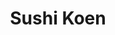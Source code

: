 ---
layout: place
title: "Sushi Koen"
permalink: /texas/round-rock/sushi-koen.html
stateAbbr: TX
stateName: Texas
cityName: Round Rock
place_id: ChIJiTKmcb_RRIYRM-HvMdIFeyQ
photos:
  - name: >-
      places/ChIJiTKmcb_RRIYRM-HvMdIFeyQ/photos/AeeoHcKZOsPd8ui1e5i2I2urnYsEKn4SQ0Kj9lIsN6Qv6xXGJ2ulJRUqrFrvIcacw1kqNUTHn_PRdOCfLR56goDjlonUGuqyhlatQH5_Euo-ilAAXBTaA2E6n9I6UUln5gAedb80VJdxVKxStC_7U6QpZlWs3VQqsPgPBfMgRcBWiKCmkamEUyiRr2qdbrDZZ7xEGAyzVNFHp6wy3Ui-IWmJo02OguKFw_yd_xOrNefPxR8qsKFRmvpUHsiQIrqF0G09z1503LOriNgvVR4QcHSFlQXLYmQsAqeig_xE9VnFRf9FbA
    widthPx: 1800
    heightPx: 1200
    authorAttributions:
      - displayName: Sushi Koen
        uri: https://maps.google.com/maps/contrib/104316968128950244209
        photoUri: >-
          https://lh3.googleusercontent.com/a-/ALV-UjWSf1CbEBOMICVTA4A8Q2kvLE5QqpSP5EE_andateuaTC-zrr0=s100-p-k-no-mo
    flagContentUri: >-
      https://www.google.com/local/imagery/report/?cb_client=maps_api_places.places_api&image_key=!1e10!2sAF1QipMqil3xmlLFW_s1_Vfr_5sniWEEZL9Ot4YJek-H&hl=en-US
    googleMapsUri: >-
      https://www.google.com/maps/place//data=!3m4!1e2!3m2!1sAF1QipMqil3xmlLFW_s1_Vfr_5sniWEEZL9Ot4YJek-H!2e10!4m2!3m1!1s0x8644d1bf71a63289:0x247b05d231efe133
  - name: >-
      places/ChIJiTKmcb_RRIYRM-HvMdIFeyQ/photos/AeeoHcIUypQFHriia1RV8O0Q8Kk1cqieDazij1_6NNm743yeCxEnTwrRTzFq296GbODk7-UQ8Ucm2DkdqMY7n_ZuvmAo77zd0WIdaPVVU-11DX56N1Ao0WdwhtKoSKF1_g7IxTmEX4vv9JVjSLgt0xB7BdRbTYm24LaYNOV2_qTJlb7hbjU2QnqabboUJPCekgU0i0puXOV651ok_jk8ybu8soE8Sme4FaHLGNAxI9AAP78AHMQKwX0lgfQm3hZaDva0FXdFJeNOHGkUxxOrudh2R-zRf76Wqp9iWbSNsTbMgFrOaA
    widthPx: 1800
    heightPx: 1200
    authorAttributions:
      - displayName: Sushi Koen
        uri: https://maps.google.com/maps/contrib/104316968128950244209
        photoUri: >-
          https://lh3.googleusercontent.com/a-/ALV-UjWSf1CbEBOMICVTA4A8Q2kvLE5QqpSP5EE_andateuaTC-zrr0=s100-p-k-no-mo
    flagContentUri: >-
      https://www.google.com/local/imagery/report/?cb_client=maps_api_places.places_api&image_key=!1e10!2sAF1QipM5GseB6j4zGJEMYVSZKbR7BcE8dObThAgjm14C&hl=en-US
    googleMapsUri: >-
      https://www.google.com/maps/place//data=!3m4!1e2!3m2!1sAF1QipM5GseB6j4zGJEMYVSZKbR7BcE8dObThAgjm14C!2e10!4m2!3m1!1s0x8644d1bf71a63289:0x247b05d231efe133
  - name: >-
      places/ChIJiTKmcb_RRIYRM-HvMdIFeyQ/photos/AeeoHcLmXTwTyu0o38e47AZONrIAopx6e9hFSUUo9ml6Cd8VLOTqhSVZGqJjP7VqB6a_pLDhZrhl5apjJf9C2VE6TrsH7tgDmSkmtopYrfBcSiQKcRvfxWyvCgkfTp8euw9uM9W3Sjqh74gyQq6ocHbCOog3bsGjBLNWnL4gTUUCKsLr69JV8pHcYxda-p0Nv5Yd1JnN1sVR5aH6ZveqEIxaTW8UTSTaFFegGvmlfU8ah5qCetk2-1xa6iTRipc61UTqn0hxi3CK8AuehpLEjQhykcXdQALq9uM1GEcx2BDJ9r9fnjiI95A2nciZ_Sp7TTmp5aJ5ymQNW7sV9gnYrcYxTavjYAW6V4b3qNwXryjVbXTrQFY4EgDWdPXZ7aRoddjLtzZYQ4ZV-CcY2vvLwHSZTIvYj_XKjaXxjBgtgJv8C7_hbg
    widthPx: 4800
    heightPx: 3600
    authorAttributions:
      - displayName: Katty Rodriguez
        uri: https://maps.google.com/maps/contrib/114091015725528102664
        photoUri: >-
          https://lh3.googleusercontent.com/a-/ALV-UjVhv8MhtFLGYl-EFr80jhgDqdqKLs7MANrv0veIBBjWXNBD9FxH3A=s100-p-k-no-mo
    flagContentUri: >-
      https://www.google.com/local/imagery/report/?cb_client=maps_api_places.places_api&image_key=!1e10!2sCIHM0ogKEICAgMCIu6ueEQ&hl=en-US
    googleMapsUri: >-
      https://www.google.com/maps/place//data=!3m4!1e2!3m2!1sCIHM0ogKEICAgMCIu6ueEQ!2e10!4m2!3m1!1s0x8644d1bf71a63289:0x247b05d231efe133
  - name: >-
      places/ChIJiTKmcb_RRIYRM-HvMdIFeyQ/photos/AeeoHcKVA4UiRw0T86a-_kCyblY3zHNgf4FRQAAkHmNe2Kg3cnhxDtm2b8gEuka8o34vh9mAKCCeSPnLytl3UHgGh6STZRjgW7aorsxk2xKl7OZikfFsk8jft0xmcL2PdAUxOgk1_iavHFHUe0zkKi-m2cDhrlDgzfuXZZ8fszvZUc3uc3Py-Zx7aKSjh5UsBhlYkFHD-NuvQHwtEl0O9tgypYBqRFiYoME6Z7_vkQvCHc43F_d4mOe-J6wMTZt9SqjIODIoFe4qCYbcW_PC6M_VFhGe2-ghxk8RJ1DQ9l5YJ-s6ieRN1x9x5peXvgBNCLhLz38Ob3xIo5sLRjKDiB5UF8t0pMMlD4eZNIhWYgGBf_F5edEGdu9fjR8yolyB__8F_oIwVSCwUKJBZvbQeQOmAsLGshtnRfOlgIvKpBYzKLuDoJ18
    widthPx: 4000
    heightPx: 3000
    authorAttributions:
      - displayName: Sam Keske
        uri: https://maps.google.com/maps/contrib/101137379682204957902
        photoUri: >-
          https://lh3.googleusercontent.com/a-/ALV-UjXUWV8Mvm-WEVf9RzQZyox0xN_opUMJTKpOW5KB7DQ1sANJWPg=s100-p-k-no-mo
    flagContentUri: >-
      https://www.google.com/local/imagery/report/?cb_client=maps_api_places.places_api&image_key=!1e10!2sCIHM0ogKEICAgICvrM_PkwE&hl=en-US
    googleMapsUri: >-
      https://www.google.com/maps/place//data=!3m4!1e2!3m2!1sCIHM0ogKEICAgICvrM_PkwE!2e10!4m2!3m1!1s0x8644d1bf71a63289:0x247b05d231efe133
  - name: >-
      places/ChIJiTKmcb_RRIYRM-HvMdIFeyQ/photos/AeeoHcL2bbj8GGtc9Jsl-nqJHRa5pvjUvcjWk9RzIyRJ-b4PQXlO27qFVOJguCmZMnIQUcXdOue2gXi1oLkAMP8cG5xAMRu1lgxCDaUzURRykPEmENnSSEc7DJ2u0Ohbi-JRCiFpTCbAnrDPOKl2fyt6tKHaKz9dgmKpDv5DlhzhOqiD2WRtTIx9LPZYE2VDK_7DZfVpDVGdsP-JH-lIyaCD6x4qHn7xHKnmSvXHwQJEjOBbghxaov4HSyZUb3sLW2r_O8-GJQ_Zn23YstteBvfI0r_z2D0V2DcbVCdijURNZcsq7_qubFZfcHUoLu7u4vMYz3TsJEeaLzuK0Fs77D9XEsxJbQ2epa90a0z9O22lwMKUnXJyMY5aGuisvf6C8Tw_mEjzAZ9EBqewrSfYHbUzu17MvsgKuQA8xxhBNVPjN1Ht_Q
    widthPx: 4032
    heightPx: 3024
    authorAttributions:
      - displayName: Gregory Hoyle
        uri: https://maps.google.com/maps/contrib/115061155592940788432
        photoUri: >-
          https://lh3.googleusercontent.com/a-/ALV-UjVn8qxA-snzrz0r-q_7Zz56rpAtSC97AO2Qz5rdNO8jfeUZl3TgbA=s100-p-k-no-mo
    flagContentUri: >-
      https://www.google.com/local/imagery/report/?cb_client=maps_api_places.places_api&image_key=!1e10!2sCIHM0ogKEICAgIDy19-iFQ&hl=en-US
    googleMapsUri: >-
      https://www.google.com/maps/place//data=!3m4!1e2!3m2!1sCIHM0ogKEICAgIDy19-iFQ!2e10!4m2!3m1!1s0x8644d1bf71a63289:0x247b05d231efe133
  - name: >-
      places/ChIJiTKmcb_RRIYRM-HvMdIFeyQ/photos/AeeoHcJx2D29TwJN8lfNdyJ33BTBgy_f9f7KGPNLJKBw-PeleMV1CjEGfLKe5AjqAzQQIO-oPHuZ8EZcLNwbpQA-FzVxgr-ZjTNEoPn9S60Nk_f6M4x4Tt5Ca2PY9uh-4thZyPs7XKrdLiXulBRyC3zxi-HMzyRcnM190ZAaiwqHGni5SsQlTox1IfWBPey1TZjvYJw-3hMB-OqxKx2eFy5s_SZQlQgNKL1KW21eJOpNBXJMnUVd4Hshej1WwG6BsSFgC3njFYh5sQCvThhOeYpdkp9mDs56i1XG5UK-TtRzIcY94PPPfHLPg34zrcYuEMDCHkzZGB6yWq4AcBdFbg6gr-EoTsgspOwlDwRWB9ya3gjg2GTfrAJBnqrgL-jo7P0Vye206kkSlUIKTV0EtPE9-hXto_VX373EyilGMm-LgvbvnDtM
    widthPx: 3000
    heightPx: 4000
    authorAttributions:
      - displayName: Sam Keske
        uri: https://maps.google.com/maps/contrib/101137379682204957902
        photoUri: >-
          https://lh3.googleusercontent.com/a-/ALV-UjXUWV8Mvm-WEVf9RzQZyox0xN_opUMJTKpOW5KB7DQ1sANJWPg=s100-p-k-no-mo
    flagContentUri: >-
      https://www.google.com/local/imagery/report/?cb_client=maps_api_places.places_api&image_key=!1e10!2sCIHM0ogKEICAgICvrM_P0wE&hl=en-US
    googleMapsUri: >-
      https://www.google.com/maps/place//data=!3m4!1e2!3m2!1sCIHM0ogKEICAgICvrM_P0wE!2e10!4m2!3m1!1s0x8644d1bf71a63289:0x247b05d231efe133
  - name: >-
      places/ChIJiTKmcb_RRIYRM-HvMdIFeyQ/photos/AeeoHcJgmIOXR1tGuZx-B6dEnpRrV-vlYvwmsHlGLUkugC5H3aJGoBgN88tEJa_2RULcPrtISG0-aGZa_qaMbfnD6csLblEXdh6osO4l_MoL9XY-XOlxpU2AHVZwNpZxySU45aDOuAAnS5_lEpDf3RsczIW9JNtJz12rm9gQ502m3mv19nOlyJSkqSGaV7rFIWXS7KHQvOiW7jT9GTK16psDj6u9FE_aMEpMwgZLj4ZiqVdlufmuJHev_UFDwRcl9tg6vjger8IOXSv_KG7wDwcIGd6BEo0omNmHdNin6NspYW8oNjiVZhunbIFy5VDU0ZwHO3_SOKiVImpcNX_VevGKTdRP2grB-j4hc2lI-VlH_tF6cqF4UU0MznYqW_3o-axQy2dXcBQBQZa_DYioZJSxpz-L3JmV29jEGUwmWRzNr71NRw
    widthPx: 3024
    heightPx: 4032
    authorAttributions:
      - displayName: Luis Garcia
        uri: https://maps.google.com/maps/contrib/100664725965772543917
        photoUri: >-
          https://lh3.googleusercontent.com/a-/ALV-UjWgWU-2uwekyZp4MqP8Pg-kHcLFqsRCo_0vNLJxMFnq4HEQf3AQ=s100-p-k-no-mo
    flagContentUri: >-
      https://www.google.com/local/imagery/report/?cb_client=maps_api_places.places_api&image_key=!1e10!2sCIHM0ogKEICAgID33YGYRQ&hl=en-US
    googleMapsUri: >-
      https://www.google.com/maps/place//data=!3m4!1e2!3m2!1sCIHM0ogKEICAgID33YGYRQ!2e10!4m2!3m1!1s0x8644d1bf71a63289:0x247b05d231efe133
  - name: >-
      places/ChIJiTKmcb_RRIYRM-HvMdIFeyQ/photos/AeeoHcLZZmQRj7viq0eIVxD5Gif1vex7Ib3A5vMFk4MNNesYtAAPFLT02JhaH0vG80JQKW64dWxkr4uwEAZc0X33yEVnYM0vpkKnBxUJyZvmNjfZ6HyNZ54wiLaXrUYv0qVFgVIFnlr7sIIs8lzMSmnni8pkjxSLKtQVWAhJzx1XLcxyP4qtfx18uWUvaCphCN2VwOkSP0w-u38OmjcsmqKuBMkvcJ8s1fB7Oh0dVuvUUVYSTorMgJdVHuYvm6paqExLakJ9HIXKid4QfVZTLYIkCwrrqiiZ0b1YT7aPcGa5QS6D-endTC-PC2LLUlFducB-TttKyxppsZTpDiWmKTJtrowxPQe7fbh_8IRr1xcw2IQRFNPJF9r-6vYvepRppw0xgF9jEfC3d98ZbVr_YhSLFcaoAMos3zaA4nUoeQ0HZeE1TYY
    widthPx: 3000
    heightPx: 4000
    authorAttributions:
      - displayName: Tyler S
        uri: https://maps.google.com/maps/contrib/104513208760628981216
        photoUri: >-
          https://lh3.googleusercontent.com/a-/ALV-UjU_n3aNiuoLPVLEUgnczP7lrhmXINGMFRo6RShxhtnnoIrLtZp4eg=s100-p-k-no-mo
    flagContentUri: >-
      https://www.google.com/local/imagery/report/?cb_client=maps_api_places.places_api&image_key=!1e10!2sCIHM0ogKEICAgIClxN3CkQE&hl=en-US
    googleMapsUri: >-
      https://www.google.com/maps/place//data=!3m4!1e2!3m2!1sCIHM0ogKEICAgIClxN3CkQE!2e10!4m2!3m1!1s0x8644d1bf71a63289:0x247b05d231efe133
  - name: >-
      places/ChIJiTKmcb_RRIYRM-HvMdIFeyQ/photos/AeeoHcJ40hY93lqXftwrVxG8qhzUNcq25gxRKn53GkNcKCf4i2ER_RnLwMvXaQGj8BQQjrcrGwrQbb54fTCT4W6rT_dG1vwNJryLkNcu_8uqseTvJrpTD3NekrwoXNqHDpIUx7N3PnWRq6LWgJUsHQYJdz4cEzLSCenP57YbNm81Cp2nHOZ7eRSeYh0UAFT4zUOlL2REufeH0HxEwaL8WImHWk2Yi9374f3jLGhTTfRbIaLoMxMqkvgiZLdBNZdvgtSXJXxfdCGYC1EAJu6zdgy90Eth8-qZ_MJDqiD_2YIk-SF7fIVI7QWijdiRPendu4Hm02hFH7Li6aivXmF9RXfb7BTwxTEtxnlAxtYIhN8Ypli259B3Xg483EreHvDHAm9ylzJhap_m7i6VzWbMmffZS4jRQFNERA51xloodDW78s-kbw
    widthPx: 3024
    heightPx: 4032
    authorAttributions:
      - displayName: Teddy Williams
        uri: https://maps.google.com/maps/contrib/109829783820753834479
        photoUri: >-
          https://lh3.googleusercontent.com/a/ACg8ocJYTuYTU02-a3CuXbb49ukaFgvtGGEr0KZZL6OXunCd4HpN9A=s100-p-k-no-mo
    flagContentUri: >-
      https://www.google.com/local/imagery/report/?cb_client=maps_api_places.places_api&image_key=!1e10!2sCIHM0ogKEICAgICpwdK-fg&hl=en-US
    googleMapsUri: >-
      https://www.google.com/maps/place//data=!3m4!1e2!3m2!1sCIHM0ogKEICAgICpwdK-fg!2e10!4m2!3m1!1s0x8644d1bf71a63289:0x247b05d231efe133
  - name: >-
      places/ChIJiTKmcb_RRIYRM-HvMdIFeyQ/photos/AeeoHcLdt20kqIbgRskAMmZFx0tCq6zPmL9vfC6ipLoUqTYeEgGjKv-q0fe92mOq2hSdCEcZfTIqL_d9lCXUR0RCBTQGPcWek0jzuGRseXZhzPXMtoMAOM0zcQSArcEEgcn6c7VWMHTAHNLkWcz33Xn0wo1i2f-A7ekHcAbuwW8c-Hl7bQtBW35vQRG64LyrCEqjdhA2GuO87rZJ93_DnN0wOP6U7M6DLAU3nww4NfVWzQXZ1HLghqaRkQwFp9uwxkW3X751D88O6_UYTJXeGixExJlG-quFJ1dEoPuNfri1oMko4XLpaOOUarjJ3b3SGj1byiGoF6A6cZQveC9Bz-I1Mx6l7Pn1igu6USQIvrQMni4VV3yWHH2QBkfT63NuZRI8lN26TPGsoVIGmfMkf8nBcRZrFviql_XbXXcwHFC_lfskUCjq
    widthPx: 3024
    heightPx: 4032
    authorAttributions:
      - displayName: Mark
        uri: https://maps.google.com/maps/contrib/110193628718341453248
        photoUri: >-
          https://lh3.googleusercontent.com/a/ACg8ocILlPr5jMNInkLQuQS81h9NvzjwhL_E9LDJ8w9t7ORPJ34Bkg=s100-p-k-no-mo
    flagContentUri: >-
      https://www.google.com/local/imagery/report/?cb_client=maps_api_places.places_api&image_key=!1e10!2sCIHM0ogKEICAgICDhbXnlQE&hl=en-US
    googleMapsUri: >-
      https://www.google.com/maps/place//data=!3m4!1e2!3m2!1sCIHM0ogKEICAgICDhbXnlQE!2e10!4m2!3m1!1s0x8644d1bf71a63289:0x247b05d231efe133
address: '201 University Oaks Blvd #1290, Round Rock, TX 78665, USA'
street: '201 University Oaks Blvd #1290'
city: Round Rock
state: TX
zip: '78665'
country: USA
neighborhood: East Chandler Rd Retail
latitude: '30.558334'
longitude: '-97.687038'
accessibility_options:
  wheelchairAccessibleParking: true
  wheelchairAccessibleEntrance: true
  wheelchairAccessibleRestroom: true
  wheelchairAccessibleSeating: true
business_status: OPERATIONAL
name: Sushi Koen
google_maps_links:
  directionsUri: >-
    https://www.google.com/maps/dir//''/data=!4m7!4m6!1m1!4e2!1m2!1m1!1s0x8644d1bf71a63289:0x247b05d231efe133!3e0
  placeUri: https://maps.google.com/?cid=2628701207839891763
  writeAReviewUri: >-
    https://www.google.com/maps/place//data=!4m3!3m2!1s0x8644d1bf71a63289:0x247b05d231efe133!12e1
  reviewsUri: >-
    https://www.google.com/maps/place//data=!4m4!3m3!1s0x8644d1bf71a63289:0x247b05d231efe133!9m1!1b1
  photosUri: >-
    https://www.google.com/maps/place//data=!4m3!3m2!1s0x8644d1bf71a63289:0x247b05d231efe133!10e5
primary_type: Restaurant
opening_hours:
  regular: null
  current: null
secondary_opening_hours:
  regular:
    weekdayDescriptions: null
    type: null
  current:
    weekdayDescriptions: null
    type: null
phone: (512) 580-0085
price_level: PRICE_LEVEL_MODERATE
price_range: null
rating: '4.6'
rating_count: 494
website: https://www.facebook.com/profile.php?id=100063732692392
description: null
reviews: null
parking_options: null
payment_options: null
allow_dogs: null
curbside_pickup: null
delivery: null
dine_in: null
good_for_children: null
good_for_groups: null
good_for_sports: null
live_music: null
menu_for_children: null
outdoor_seating: null
reservable: null
restroom: null
serves_beer: null
serves_breakfast: null
serves_brunch: null
serves_cocktails: null
serves_coffee: null
serves_dinner: null
serves_dessert: null
serves_lunch: null
serves_vegetarian_food: null
serves_wine: null
takeout: null

---
